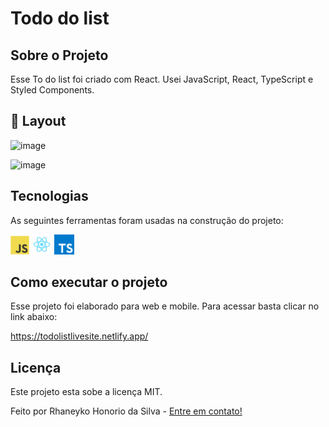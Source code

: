 # Todo do list 

## Sobre o Projeto
  Esse To do list foi criado com React. Usei JavaScript, React, TypeScript e Styled Components.

## 🎨 Layout

![image](https://firebasestorage.googleapis.com/v0/b/todolist-b2715.appspot.com/o/todoScreenshot.jpg?alt=media&token=908f549b-1c09-4b82-a036-3b89e9c0ad7e)

![image](https://firebasestorage.googleapis.com/v0/b/todolist-b2715.appspot.com/o/todoScreenshot2.jpg?alt=media&token=53701b4a-92d0-44ee-9614-a8539e5ada4c)


## Tecnologias

As seguintes ferramentas foram usadas na construção do projeto:

<code><img height="30" src="https://github.com/devicons/devicon/blob/master/icons/javascript/javascript-original.svg" alt="JavaScript"/></code>
<code><img height="32" src="https://raw.githubusercontent.com/github/explore/80688e429a7d4ef2fca1e82350fe8e3517d3494d/topics/react/react.png" alt="React"/></code>
<code><img height="32" src="https://raw.githubusercontent.com/github/explore/80688e429a7d4ef2fca1e82350fe8e3517d3494d/topics/typescript/typescript.png" alt="TypeScript"/></code>


## Como executar o projeto

Esse projeto foi elaborado para web e mobile.
Para acessar basta clicar no link abaixo:

https://todolistlivesite.netlify.app/

## Licença

Este projeto esta sobe a licença MIT.

Feito por Rhaneyko Honorio da Silva - [Entre em contato!](https://www.linkedin.com/in/rhaneyko-honorio-73657819b)
